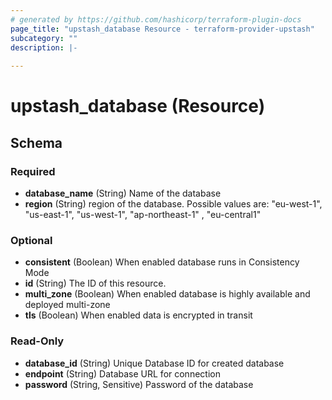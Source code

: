 ```yaml
---
# generated by https://github.com/hashicorp/terraform-plugin-docs
page_title: "upstash_database Resource - terraform-provider-upstash"
subcategory: ""
description: |-
  
---
```


# upstash_database (Resource)





<!-- schema generated by tfplugindocs -->
## Schema

### Required

- **database_name** (String) Name of the database
- **region** (String) region of the database. Possible values are: "eu-west-1", "us-east-1", "us-west-1", "ap-northeast-1" , "eu-central1"

### Optional

- **consistent** (Boolean) When enabled database runs in Consistency Mode
- **id** (String) The ID of this resource.
- **multi_zone** (Boolean) When enabled database is highly available and deployed multi-zone
- **tls** (Boolean) When enabled data is encrypted in transit

### Read-Only

- **database_id** (String) Unique Database ID for created database
- **endpoint** (String) Database URL for connection
- **password** (String, Sensitive) Password of the database


